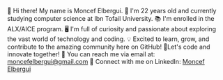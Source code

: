 👋 Hi there! My name is Moncef Elbergui.
👀 I'm 22 years old and currently studying computer science at Ibn Tofail University.
📚 I'm enrolled in the ALX/AICE program.
🖥️ I'm full of curiosity and passionate about exploring the vast world of technology and coding.
💡 Excited to learn, grow, and contribute to the amazing community here on GitHub!
🚀Let's code and innovate together!
📧 You can reach me via email at: moncefelbergui@gmail.com
🔗 Connect with me on LinkedIn: [Moncef Elbergui](https://www.linkedin.com/in/moncef-elbergui-2b14bb213/)
